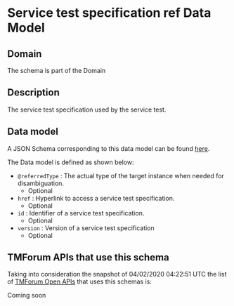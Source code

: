 # Service test specification ref Data Model

## Domain

The  schema is part of the  Domain

## Description

The service test specification used by the service test.

## Data model

A JSON Schema corresponding to this data model can be found
[here](https://github.com/tmforum-rand/schemas/blob/candidates/Service/ServiceTestSpecificationRef.schema.json).

The Data model is defined as shown below:
- `@referredType` : The actual type of the target instance when needed for disambiguation.
  - Optional
- `href` : Hyperlink to access a service test specification.
  - Optional
- `id` : Identifier of a service test specification.
  - Optional
- `version` : Version of a service test specification 
  - Optional




## TMForum APIs that use this schema

Taking into consideration the snapshot of 04/02/2020 04:22:51 UTC the list of [TMForum Open APIs](https://www.tmforum.org/open-apis/) that uses this schemas is:

Coming soon